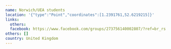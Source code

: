 ```yaml
---
name: Norwich/UEA students
location: '{"type":"Point","coordinates":[1.2391761,52.6219215]}'
links:
  others: 
  facebook: https://www.facebook.com/groups/273756140002807/?ref=br_rs
others: []
country: United Kingdom
---
```

